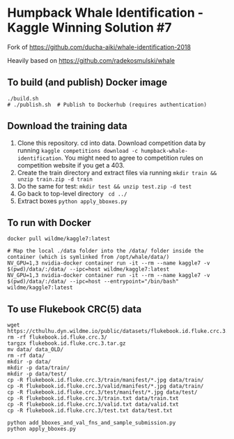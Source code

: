 # Humpback Whale Identification - Kaggle Winning Solution #7

Fork of https://github.com/ducha-aiki/whale-identification-2018

Heavily based on https://github.com/radekosmulski/whale

## To build (and publish) Docker image

```
./build.sh
# ./publish.sh  # Publish to Dockerhub (requires authentication)
```

## Download the training data

1. Clone this repository. cd into data. Download competition data by running ```kaggle competitions download -c humpback-whale-identification```. You might need to agree to competition rules on competition website if you get a 403.
2. Create the train directory and extract files via running ```mkdir train && unzip train.zip -d train```
3. Do the same for test: ```mkdir test && unzip test.zip -d test```
4. Go back to top-level directory ``` cd ../```
4. Extract boxes ```python apply_bboxes.py```

## To run with Docker

```
docker pull wildme/kaggle7:latest

# Map the local ./data folder into the /data/ folder inside the container (which is symlinked from /opt/whale/data/)
NV_GPU=1,3 nvidia-docker container run -it --rm --name kaggle7 -v $(pwd)/data/:/data/ --ipc=host wildme/kaggle7:latest
NV_GPU=1,3 nvidia-docker container run -it --rm --name kaggle7 -v $(pwd)/data/:/data/ --ipc=host --entrypoint="/bin/bash" wildme/kaggle7:latest
```


## To use Flukebook CRC(5) data

```
wget https://cthulhu.dyn.wildme.io/public/datasets/flukebook.id.fluke.crc.3.tar.gz
rm -rf flukebook.id.fluke.crc.3/
targzx flukebook.id.fluke.crc.3.tar.gz
mv data/ data_OLD/
rm -rf data/
mkdir -p data/
mkdir -p data/train/
mkdir -p data/test/
cp -R flukebook.id.fluke.crc.3/train/manifest/*.jpg data/train/
cp -R flukebook.id.fluke.crc.3/valid/manifest/*.jpg data/train/
cp -R flukebook.id.fluke.crc.3/test/manifest/*.jpg data/test/
cp -R flukebook.id.fluke.crc.3/train.txt data/train.txt
cp -R flukebook.id.fluke.crc.3/valid.txt data/valid.txt
cp -R flukebook.id.fluke.crc.3/test.txt data/test.txt

python add_bboxes_and_val_fns_and_sample_submission.py
python apply_bboxes.py
```
